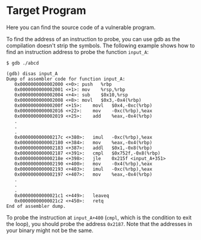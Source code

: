 # Target Program
Here you can find the source code of a vulnerable program.

To find the address of an instruction to probe, you can use gdb as the compilation doesn't strip the symbols. The following example shows how to find an instruction address to probe the function `input_A`:

```
$ gdb ./abcd

(gdb) disas input_A
Dump of assembler code for function input_A:
   0x0000000000002000 <+0>:	push   %rbp
   0x0000000000002001 <+1>:	mov    %rsp,%rbp
   0x0000000000002004 <+4>:	sub    $0x10,%rsp
   0x0000000000002008 <+8>:	movl   $0x3,-0x4(%rbp)
   0x000000000000200f <+15>:	movl   $0x4,-0xc(%rbp)
   0x0000000000002016 <+22>:	mov    -0xc(%rbp),%eax
   0x0000000000002019 <+25>:	add    %eax,-0x4(%rbp)
   .
   .
   .
   0x000000000000217c <+380>:	imul   -0xc(%rbp),%eax
   0x0000000000002180 <+384>:	mov    %eax,-0x4(%rbp)
   0x0000000000002183 <+387>:	addl   $0x1,-0x8(%rbp)
   0x0000000000002187 <+391>:	cmpl   $0x752f,-0x8(%rbp)
   0x000000000000218e <+398>:	jle    0x215f <input_A+351>
   0x0000000000002190 <+400>:	mov    -0x4(%rbp),%eax
   0x0000000000002193 <+403>:	imul   -0xc(%rbp),%eax
   0x0000000000002197 <+407>:	mov    %eax,-0x4(%rbp)
   .
   .
   .
   0x00000000000021c1 <+449>:	leaveq
   0x00000000000021c2 <+450>:	retq   
End of assembler dump.
```

To probe the instruction at `input_A+400` (`cmpl`, which is the condition to exit the loop), you should probe the address `0x2187`.
Note that the addresses in your binary might not be the same.

